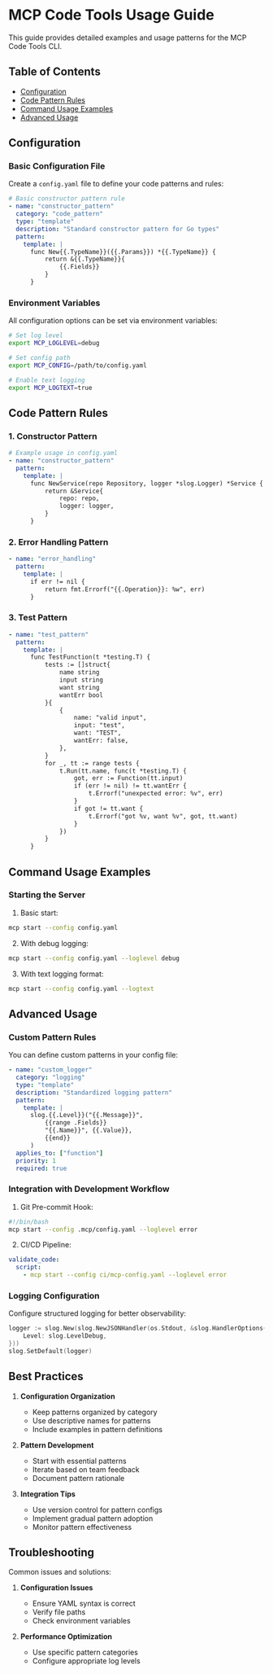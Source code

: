 # MCP Code Tools Usage Guide

This guide provides detailed examples and usage patterns for the MCP Code Tools CLI.

## Table of Contents
- [Configuration](#configuration)
- [Code Pattern Rules](#code-pattern-rules)
- [Command Usage Examples](#command-usage-examples)
- [Advanced Usage](#advanced-usage)

## Configuration

### Basic Configuration File
Create a `config.yaml` file to define your code patterns and rules:

```yaml
# Basic constructor pattern rule
- name: "constructor_pattern"
  category: "code_pattern"
  type: "template"
  description: "Standard constructor pattern for Go types"
  pattern:
    template: |
      func New{{.TypeName}}({{.Params}}) *{{.TypeName}} {
          return &{{.TypeName}}{
              {{.Fields}}
          }
      }
```

### Environment Variables
All configuration options can be set via environment variables:

```bash
# Set log level
export MCP_LOGLEVEL=debug

# Set config path
export MCP_CONFIG=/path/to/config.yaml

# Enable text logging
export MCP_LOGTEXT=true
```

## Code Pattern Rules

### 1. Constructor Pattern
```yaml
# Example usage in config.yaml
- name: "constructor_pattern"
  pattern:
    template: |
      func NewService(repo Repository, logger *slog.Logger) *Service {
          return &Service{
              repo: repo,
              logger: logger,
          }
      }
```

### 2. Error Handling Pattern
```yaml
- name: "error_handling"
  pattern:
    template: |
      if err != nil {
          return fmt.Errorf("{{.Operation}}: %w", err)
      }
```

### 3. Test Pattern
```yaml
- name: "test_pattern"
  pattern:
    template: |
      func TestFunction(t *testing.T) {
          tests := []struct{
              name string
              input string
              want string
              wantErr bool
          }{
              {
                  name: "valid input",
                  input: "test",
                  want: "TEST",
                  wantErr: false,
              },
          }
          for _, tt := range tests {
              t.Run(tt.name, func(t *testing.T) {
                  got, err := Function(tt.input)
                  if (err != nil) != tt.wantErr {
                      t.Errorf("unexpected error: %v", err)
                  }
                  if got != tt.want {
                      t.Errorf("got %v, want %v", got, tt.want)
                  }
              })
          }
      }
```

## Command Usage Examples

### Starting the Server

1. Basic start:
```bash
mcp start --config config.yaml
```

2. With debug logging:
```bash
mcp start --config config.yaml --loglevel debug
```

3. With text logging format:
```bash
mcp start --config config.yaml --logtext
```

## Advanced Usage

### Custom Pattern Rules

You can define custom patterns in your config file:

```yaml
- name: "custom_logger"
  category: "logging"
  type: "template"
  description: "Standardized logging pattern"
  pattern:
    template: |
      slog.{{.Level}}("{{.Message}}",
          {{range .Fields}}
          "{{.Name}}", {{.Value}},
          {{end}}
      )
  applies_to: ["function"]
  priority: 1
  required: true
```

### Integration with Development Workflow

1. Git Pre-commit Hook:
```bash
#!/bin/bash
mcp start --config .mcp/config.yaml --loglevel error
```

2. CI/CD Pipeline:
```yaml
validate_code:
  script:
    - mcp start --config ci/mcp-config.yaml --loglevel error
```

### Logging Configuration

Configure structured logging for better observability:

```go
logger := slog.New(slog.NewJSONHandler(os.Stdout, &slog.HandlerOptions{
    Level: slog.LevelDebug,
}))
slog.SetDefault(logger)
```

## Best Practices

1. **Configuration Organization**
   - Keep patterns organized by category
   - Use descriptive names for patterns
   - Include examples in pattern definitions

2. **Pattern Development**
   - Start with essential patterns
   - Iterate based on team feedback
   - Document pattern rationale

3. **Integration Tips**
   - Use version control for pattern configs
   - Implement gradual pattern adoption
   - Monitor pattern effectiveness

## Troubleshooting

Common issues and solutions:

1. **Configuration Issues**
   - Ensure YAML syntax is correct
   - Verify file paths
   - Check environment variables

2. **Performance Optimization**
   - Use specific pattern categories
   - Configure appropriate log levels
